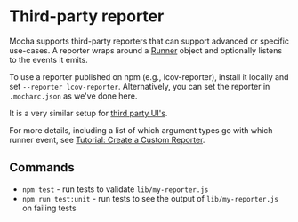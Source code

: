 # Third-party reporter

Mocha supports third-party reporters that can support advanced or specific use-cases. A reporter wraps around a [Runner](https://mochajs.org/api/runner) object and optionally listens to the events it emits.

To use a reporter published on npm (e.g., lcov-reporter), install it locally and set `--reporter lcov-reporter`. Alternatively, you can set the reporter in `.mocharc.json` as we've done here.

It is a very similar setup for [third party UI's](https://github.com/mochajs/mocha/wiki/Third-party-UIs).

For more details, including a list of which argument types go with which runner event, see [Tutorial: Create a Custom Reporter](https://mochajs.org/api/tutorial-custom-reporter).

## Commands

- `npm test` - run tests to validate `lib/my-reporter.js`
- `npm run test:unit` - run tests to see the output of `lib/my-reporter.js` on failing tests
